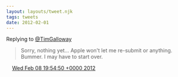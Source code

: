 ```yaml
---
layout: layouts/tweet.njk
tags: tweets
date: 2012-02-01
---
```


Replying to [@TimGalloway](https://twitter.com/@TimGalloway/status/167301654981509123)

> Sorry, nothing yet… Apple won't let me re\-submit or anything\. Bummer\. I may have to start over\.

<img src="../../media/tweet.ico" width="12" /> [Wed Feb 08 19:54:50 +0000 2012](https://twitter.com/timwasson/status/167335599571861506)